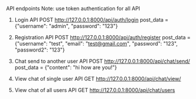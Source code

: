 API endpoints
Note: use token authentication for all API

1) Login API
	POST	http://127.0.0.1:8000/api/auth/login
	post_data = {"username": "admin", "password": "123"}


2) Registration API
	POST	http://127.0.0.1:8000/api/auth/register
	post_data = {"username": "test", "email": "test@gmail.com", "password": "123", "password2": "123"}

3) Chat send to another user API
	POST	http://127.0.0.1:8000/api/chat/send/<pk>
	post_data = {"content": "hi how are you!"}

4) View chat of single user API
	GET	http://127.0.0.1:8000/api/chat/view/<pk>

5) View chat of all users API
	GET	http://127.0.0.1:8000/api/chat/users